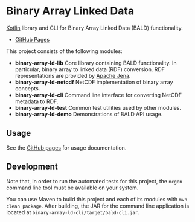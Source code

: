 # Binary Array Linked Data

[Kotlin](https://kotlinlang.org/) library and CLI for Binary Array Linked Data (BALD) functionality.
* [GitHub Pages](https://binary-array-ld.github.io/net.binary_array_ld.bald/)

This project consists of the following modules:
* **binary-array-ld-lib** Core library containing BALD functionality. In particular, binary array to linked data (RDF) conversion.
RDF representations are provided by [Apache Jena](https://jena.apache.org/).
* **binary-array-ld-netcdf** NetCDF implementation of binary array concepts.
* **binary-array-ld-cli** Command line interface for converting NetCDF metadata to RDF.
* **binary-array-ld-test** Common test utilities used by other modules.
* **binary-array-ld-demo** Demonstrations of BALD API usage.

## Usage

See the [GitHub pages](https://binary-array-ld.github.io/net.binary_array_ld.bald/usage.html) for usage documentation.

## Development

Note that, in order to run the automated tests for this project,
the `ncgen` command line tool must be available on your system.

You can use Maven to build this project and each of its modules with `mvn clean package`.
After building, the JAR for the command line application is located at `binary-array-ld-cli/target/bald-cli.jar`.



